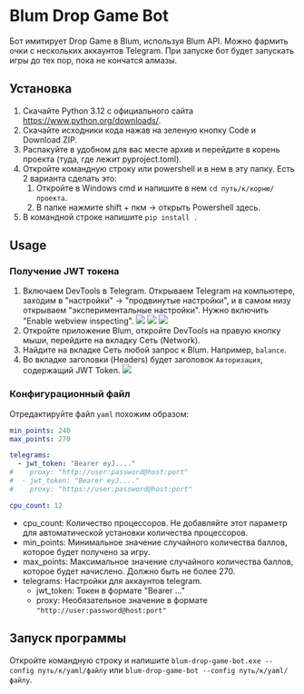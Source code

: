 # Blum Drop Game Bot
Бот имитирует Drop Game в Blum, используя Blum API.
Можно фармить очки с нескольких аккаунтов Telegram.
При запуске бот будет запускать игры до тех пор, пока не кончатся алмазы. 

## Установка
1. Скачайте Python 3.12 с официального сайта https://www.python.org/downloads/.
2. Скачайте исходники кода нажав на зеленую кнопку Code и Download ZIP.
3. Распакуйте в удобном для вас месте архив и перейдите в корень проекта (туда, где лежит pyproject.toml).
4. Откройте командную строку или powershell и в нем в эту папку. Есть 2 варианта сделать это:
   1. Откройте в Windows cmd и напишите в нем `cd путь/к/корню/проекта`.
   2. В папке нажмите shift + пкм -> открыть Powershell здесь.
5. В командной строке напишите `pip install .`

## Usage
### Получение JWT токена
1) Включаем DevTools в Telegram. Открываем Telegram на компьютере, заходим в "настройки" -> "продвинутые настройки", и в самом низу открываем "экспериментальные настройки". Нужно включить "Enable webview inspecting".
![](./docs/tg1.png)
![](./docs/tg2.png)
![](./docs/tg3.png)
2) Откройте приложение Blum, откройте DevTools на правую кнопку мыши, перейдите на вкладку Сеть (Network).
3) Найдите на вкладке Сеть любой запрос к Blum. Например, `balance`.
4) Во вкладке заголовки (Headers) будет заголовок `Авторизация`, содержащий JWT Token. 
![](./docs/screen.png)

### Конфигурационный файл
Отредактируйте файл `yaml` похожим образом:

```yaml
min_points: 240
max_points: 270

telegrams:
  - jwt_token: "Bearer eyJ...."
#    proxy: "http://user:password@host:port"
#  - jwt_token: "Bearer eyJ...."
#    proxy: "https://user:password@host:port"

cpu_count: 12
```

- cpu_count: Количество процессоров. Не добавляйте этот параметр для автоматической установки количества процессоров.
- min_points: Минимальное значение случайного количества баллов, которое будет получено за игру.  
- max_points: Максимальное значение случайного количества баллов, которое будет начислено. Должно быть не более 270.
- telegrams: Настройки для аккаунтов telegram.
  - jwt_token: Токен в формате "Bearer ..."
  - proxy: Необязательное значение в формате `"http://user:password@host:port"` 

## Запуск программы
Откройте командную строку и напишите `blum-drop-game-bot.exe --config путь/к/yaml/файлу` или `blum-drop-game-bot --config путь/к/yaml/файлу`.
